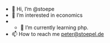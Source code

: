 - 👋 Hi, I’m @stoepe
- 👀 I’m interested in economics
- - 🌱 I’m currently learning php.
- 📫 How to reach me peter@stoepel.de
 

<!---
stoepe/stoepe is a ✨ special ✨ repository because its `README.md` (this file) appears on your GitHub profile.
You can click the Preview link to take a look at your changes.
--->
